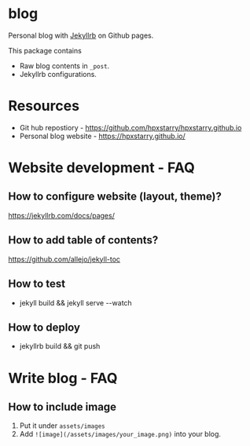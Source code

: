 # blog
Personal blog with [Jekyllrb](https://jekyllrb.com/) on Github pages. 

This package contains
* Raw blog contents in ``_post``. 
* Jekyllrb configurations. 

# Resources
* Git hub repostiory - https://github.com/hpxstarry/hpxstarry.github.io
* Personal blog website - https://hpxstarry.github.io/

# Website development - FAQ
## How to configure website (layout, theme)?
https://jekyllrb.com/docs/pages/

## How to add table of contents?
https://github.com/allejo/jekyll-toc

## How to test
* jekyll build && jekyll serve --watch

## How to deploy
* jekyllrb build && git push

# Write blog - FAQ
## How to include image
1. Put it under ``assets/images``
2. Add ``![image](/assets/images/your_image.png)`` into your blog.


